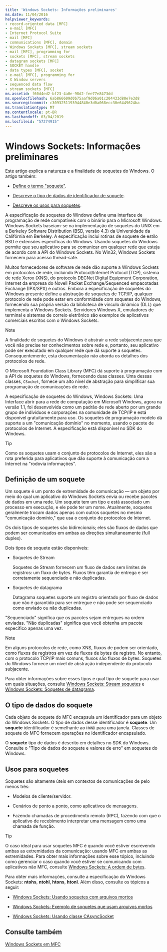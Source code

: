 ```yaml
---
title: 'Windows Sockets: Informações preliminares'
ms.date: 11/04/2016
helpviewer_keywords:
- record-oriented data [MFC]
- e-mail [MFC]
- Internet Protocol Suite
- mail [MFC]
- communications [MFC], domain
- Windows Sockets [MFC], stream sockets
- mail [MFC], programming for
- sockets [MFC], stream sockets
- datagram sockets [MFC]
- SOCKET handle
- data types [MFC], socket
- e-mail [MFC], programming for
- X Window servers
- sequenced data flow
- stream sockets [MFC]
ms.assetid: f60d4ed2-bf23-4a0e-98d2-fee77e8473dd
ms.openlocfilehash: 6ab866609d0b75aaf9d06a01c204433d80e7e3d8
ms.sourcegitcommit: c3093251193944840e3d0a068ecc30e6449624ba
ms.translationtype: MT
ms.contentlocale: pt-BR
ms.lasthandoff: 03/04/2019
ms.locfileid: "57274915"
---
```

# <a name="windows-sockets-background"></a>Windows Sockets: Informações preliminares

Este artigo explica a natureza e a finalidade de soquetes do Windows. O artigo também:

- [Define o termo "soquete"](#_core_definition_of_a_socket).

- [Descreve o tipo de dados de identificador de soquete](#_core_the_socket_data_type).

- [Descreve os usos para soquetes](#_core_uses_for_sockets).

A especificação de soquetes do Windows define uma interface de programação de rede compatíveis com o binário para o Microsoft Windows. Windows Sockets baseiam-se na implementação de soquetes do UNIX em a Berkeley Software Distribution (BSD, versão 4.3) da Universidade da Califórnia em Berkeley. A especificação inclui rotinas de soquete de estilo BSD e extensões específicas do Windows. Usando soquetes do Windows permite que seu aplicativo para se comunicar em qualquer rede que esteja de acordo com a API do Windows Sockets. No Win32, Windows Sockets fornecem para acesso thread-safe.

Muitos fornecedores de software de rede dão suporte a Windows Sockets em protocolos de rede, incluindo Protocol/Internet Protocol (TCP), sistema de rede Xerox (XNS), do protocolo DECNet Digital Equipment Corporation, Internet da empresa do Novell Packet Exchange/Sequenced empacotadas Exchange (IPX/SPX) e outros. Embora a especificação de soquetes do Windows presente define a abstração de soquetes de TCP/IP, qualquer protocolo de rede pode estar em conformidade com soquetes do Windows, fornecendo sua própria versão da biblioteca de vínculo dinâmico (DLL) que implementa o Windows Sockets. Servidores Windows X, emuladores de terminal e sistemas de correio eletrônico são exemplos de aplicativos comerciais escritos com o Windows Sockets.

> [!NOTE]
>  A finalidade de soquetes do Windows é abstrair a rede subjacente para que você não precise ter conhecimentos sobre rede e, portanto, seu aplicativo pode ser executado em qualquer rede que dá suporte a soquetes. Consequentemente, esta documentação não aborda os detalhes dos protocolos de rede.

O Microsoft Foundation Class Library (MFC) dá suporte à programação com a API de soquetes do Windows, fornecendo duas classes. Uma dessas classes, `CSocket`, fornece um alto nível de abstração para simplificar sua programação de comunicações de rede.

A especificação de soquetes do Windows, Windows Sockets: Uma Interface abrir para a rede de computação em Microsoft Windows, agora na versão 1.1, foi desenvolvida como um padrão de rede aberto por um grande grupo de indivíduos e corporações na comunidade de TCP/IP e está disponível gratuitamente para uso. Os soquetes de programação modelo dá suporte a um "comunicação domínio" no momento, usando o pacote de protocolos de Internet. A especificação está disponível no SDK do Windows.

> [!TIP]
>  Como os soquetes usam o conjunto de protocolos de Internet, eles são a rota preferida para aplicativos que dão suporte à comunicação com a Internet na "rodovia informações".

##  <a name="_core_definition_of_a_socket"></a> Definição de um soquete

Um soquete é um ponto de extremidade de comunicação — um objeto por meio do qual um aplicativo do Windows Sockets envia ou recebe pacotes de dados em uma rede. Um soquete tem um tipo e está associado um processo em execução, e ele pode ter um nome. Atualmente, soquetes geralmente trocam dados apenas com outros soquetes no mesmo "comunicação domínio," que usa o conjunto de protocolos de Internet.

Os dois tipos de soquetes são bidirecionais; eles são fluxos de dados que podem ser comunicados em ambas as direções simultaneamente (full duplex).

Dois tipos de soquete estão disponíveis:

- Soquetes de Stream

   Soquetes de Stream fornecem um fluxo de dados sem limites de registros: um fluxo de bytes. Fluxos têm garantia de entrega e ser corretamente sequenciado e não duplicadas.

- Soquetes de datagrama

   Datagrama soquetes suporte um registro orientado por fluxo de dados que não é garantido para ser entregue e não pode ser sequenciado como enviado ou não duplicadas.

"Sequenciado" significa que os pacotes sejam entregues na ordem enviadas. "Não duplicadas" significa que você obtenha um pacote específico apenas uma vez.

> [!NOTE]
>  Em alguns protocolos de rede, como XNS, fluxos de podem ser orientado, como fluxos de registros em vez de fluxos de bytes de registro. No entanto, com o protocolo TCP/IP mais comuns, fluxos são fluxos de bytes. Soquetes do Windows fornece um nível de abstração independente do protocolo subjacente.

Para obter informações sobre esses tipos e qual tipo de soquete para usar em quais situações, consulte [Windows Sockets: Stream soquetes](../mfc/windows-sockets-stream-sockets.md) e [Windows Sockets: Soquetes de datagrama](../mfc/windows-sockets-datagram-sockets.md).

##  <a name="_core_the_socket_data_type"></a> O tipo de dados do soquete

Cada objeto de soquete do MFC encapsula um identificador para um objeto do Windows Sockets. O tipo de dados desse identificador é **soquete**. Um **soquete** identificador é semelhante ao `HWND` para uma janela. Classes de soquete do MFC fornecem operações no identificador encapsulado.

O **soquete** tipo de dados é descrito em detalhes no SDK do Windows. Consulte o "Tipo de dados do soquete e valores de erro" em soquetes do Windows.

##  <a name="_core_uses_for_sockets"></a> Usos para soquetes

Soquetes são altamente úteis em contextos de comunicações de pelo menos três:

- Modelos de cliente/servidor.

- Cenários de ponto a ponto, como aplicativos de mensagens.

- Fazendo chamadas de procedimento remoto (RPC), fazendo com que o aplicativo de recebimento interpretar uma mensagem como uma chamada de função.

> [!TIP]
>  O caso ideal para usar soquetes MFC é quando você estiver escrevendo ambas as extremidades da comunicação: usando MFC em ambas as extremidades. Para obter mais informações sobre esse tópico, incluindo como gerenciar o caso quando você estiver se comunicando com aplicativos não MFC, consulte [Windows Sockets: A ordem de bytes](../mfc/windows-sockets-byte-ordering.md).

Para obter mais informações, consulte a especificação do Windows Sockets: **ntohs**, **ntohl**, **htons**, **htonl**. Além disso, consulte os tópicos a seguir:

- [Windows Sockets: Usando soquetes com arquivos mortos](../mfc/windows-sockets-using-sockets-with-archives.md)

- [Windows Sockets: Exemplo de soquetes que usam arquivos mortos](../mfc/windows-sockets-example-of-sockets-using-archives.md)

- [Windows Sockets: Usando classe CAsyncSocket](../mfc/windows-sockets-using-class-casyncsocket.md)

## <a name="see-also"></a>Consulte também

[Windows Sockets em MFC](../mfc/windows-sockets-in-mfc.md)
